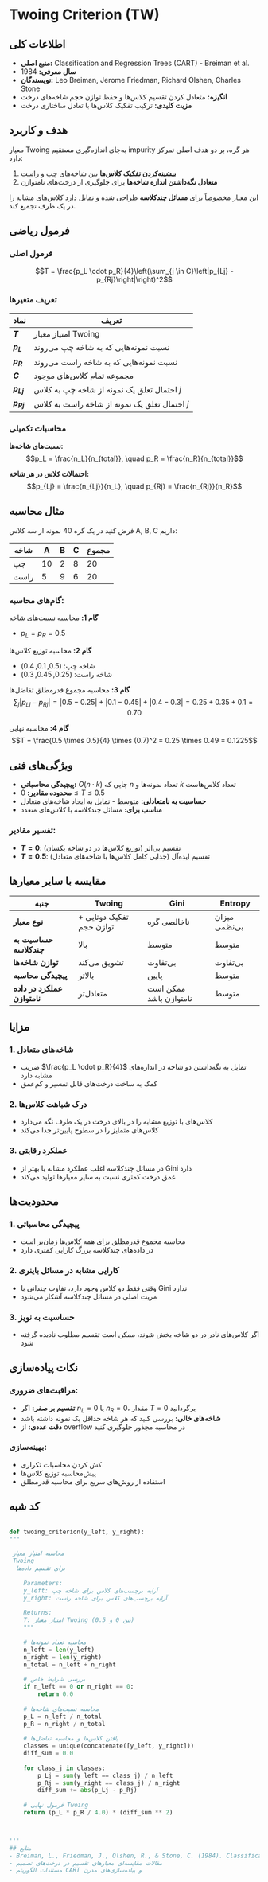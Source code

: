 ﻿# Twoing Criterion (TW)

## اطلاعات کلی
- **منبع اصلی:** Classification and Regression Trees (CART) - Breiman et al.
- **سال معرفی:** 1984
- **نویسندگان:** Leo Breiman, Jerome Friedman, Richard Olshen, Charles Stone
- **انگیزه:** متعادل کردن تقسیم کلاس‌ها و حفظ توازن حجم شاخه‌های درخت
- **مزیت کلیدی:** ترکیب تفکیک کلاس‌ها با تعادل ساختاری درخت

## هدف و کاربرد

معیار Twoing به‌جای اندازه‌گیری مستقیم impurity هر گره، بر دو هدف اصلی تمرکز دارد:

1. **بیشینه‌کردن تفکیک کلاس‌ها** بین شاخه‌های چپ و راست
2. **متعادل نگه‌داشتن اندازه شاخه‌ها** برای جلوگیری از درخت‌های نامتوازن

این معیار مخصوصاً برای **مسائل چندکلاسه** طراحی شده و تمایل دارد کلاس‌های مشابه را در یک طرف تجمیع کند.

## فرمول ریاضی

### فرمول اصلی
$$T = \frac{p_L \cdot p_R}{4}\left(\sum_{j \in C}\left|p_{Lj} - p_{Rj}\right|\right)^2$$

### تعریف متغیرها

| نماد | تعریف |
|------|--------|
| **$T$** | امتیاز معیار Twoing |
| **$p_L$** | نسبت نمونه‌هایی که به شاخه چپ می‌روند |
| **$p_R$** | نسبت نمونه‌هایی که به شاخه راست می‌روند |
| **$C$** | مجموعه تمام کلاس‌های موجود |
| **$p_{Lj}$** | احتمال تعلق یک نمونه از شاخه چپ به کلاس $j$ |
| **$p_{Rj}$** | احتمال تعلق یک نمونه از شاخه راست به کلاس $j$ |

### محاسبات تکمیلی

**نسبت‌های شاخه‌ها:**
$$p_L = \frac{n_L}{n_{total}}, \quad p_R = \frac{n_R}{n_{total}}$$

**احتمالات کلاس در هر شاخه:**
$$p_{Lj} = \frac{n_{Lj}}{n_L}, \quad p_{Rj} = \frac{n_{Rj}}{n_R}$$

## مثال محاسبه

فرض کنید در یک گره 40 نمونه از سه کلاس A, B, C داریم:

| شاخه | A | B | C | مجموع |
|------|---|---|---|-------|
| چپ  | 10| 2 | 8 | 20    |
| راست| 5 | 9 | 6 | 20    |

### گام‌های محاسبه:

**گام 1:** محاسبه نسبت‌های شاخه
- $p_L = p_R = 0.5$

**گام 2:** محاسبه توزیع کلاس‌ها
- شاخه چپ: $(0.5, 0.1, 0.4)$
- شاخه راست: $(0.25, 0.45, 0.3)$

**گام 3:** محاسبه مجموع قدرمطلق تفاضل‌ها
$$\sum_{j}|p_{Lj}-p_{Rj}| = |0.5-0.25| + |0.1-0.45| + |0.4-0.3| = 0.25 + 0.35 + 0.1 = 0.70$$

**گام 4:** محاسبه نهایی
$$T = \frac{0.5 \times 0.5}{4} \times (0.7)^2 = 0.25 \times 0.49 = 0.1225$$

## ویژگی‌های فنی

- **پیچیدگی محاسباتی:** $O(n \cdot k)$ جایی که $n$ تعداد نمونه‌ها و $k$ تعداد کلاس‌هاست
- **محدوده مقادیر:** $0 \leq T \leq 0.5$
- **حساسیت به نامتعادلی:** متوسط - تمایل به ایجاد شاخه‌های متعادل
- **مناسب برای:** مسائل چندکلاسه با کلاس‌های متعدد

### تفسیر مقادیر:
- **$T = 0$**: تقسیم بی‌اثر (توزیع کلاس‌ها در دو شاخه یکسان)
- **$T = 0.5$**: تقسیم ایده‌آل (جدایی کامل کلاس‌ها با شاخه‌های متعادل)

## مقایسه با سایر معیارها

| جنبه | Twoing | Gini | Entropy |
|------|--------|------|---------|
| **نوع معیار** | تفکیک دوتایی + توازن حجم | ناخالصی گره | میزان بی‌نظمی |
| **حساسیت به چندکلاسه** | بالا | متوسط | متوسط |
| **توازن شاخه‌ها** | تشویق می‌کند | بی‌تفاوت | بی‌تفاوت |
| **پیچیدگی محاسبه** | بالاتر | پایین | متوسط |
| **عملکرد در داده نامتوازن** | متعادل‌تر | ممکن است نامتوازن باشد | متوسط |

## مزایا

### 1. شاخه‌های متعادل
- ضریب $\frac{p_L \cdot p_R}{4}$ تمایل به نگه‌داشتن دو شاخه در اندازه‌های مشابه دارد
- کمک به ساخت درخت‌های قابل تفسیر و کم‌عمق

### 2. درک شباهت کلاس‌ها
- کلاس‌های با توزیع مشابه را در بالای درخت در یک طرف نگه می‌دارد
- کلاس‌های متمایز را در سطوح پایین‌تر جدا می‌کند

### 3. عملکرد رقابتی
- در مسائل چندکلاسه اغلب عملکرد مشابه یا بهتر از Gini دارد
- عمق درخت کمتری نسبت به سایر معیارها تولید می‌کند

## محدودیت‌ها

### 1. پیچیدگی محاسباتی
- محاسبه مجموع قدرمطلق برای همه کلاس‌ها زمان‌بر است
- در داده‌های چندکلاسه بزرگ کارایی کمتری دارد

### 2. کارایی مشابه در مسائل باینری
- وقتی فقط دو کلاس وجود دارد، تفاوت چندانی با Gini ندارد
- مزیت اصلی در مسائل چندکلاسه آشکار می‌شود

### 3. حساسیت به نویز
- اگر کلاس‌های نادر در دو شاخه پخش شوند، ممکن است تقسیم مطلوب نادیده گرفته شود

## نکات پیاده‌سازی

### مراقبت‌های ضروری:
- **تقسیم بر صفر:** اگر $n_L = 0$ یا $n_R = 0$، مقدار $T = 0$ برگردانید
- **شاخه‌های خالی:** بررسی کنید که هر شاخه حداقل یک نمونه داشته باشد
- **دقت عددی:** از overflow در محاسبه مجذور جلوگیری کنید

### بهینه‌سازی:
- کش کردن محاسبات تکراری
- پیش‌محاسبه توزیع کلاس‌ها
- استفاده از روش‌های سریع برای محاسبه قدرمطلق

## کد شبه

```python

def twoing_criterion(y_left, y_right):
"""

 محاسبه امتیاز معیار
 Twoing
  برای تقسیم داده‌ها
    
    Parameters:
    y_left: آرایه برچسب‌های کلاس برای شاخه چپ
    y_right: آرایه برچسب‌های کلاس برای شاخه راست
    
    Returns:
    T: امتیاز معیار Twoing (بین 0 و 0.5)
    """
    
    # محاسبه تعداد نمونه‌ها
    n_left = len(y_left)
    n_right = len(y_right)
    n_total = n_left + n_right
    
    # بررسی شرایط خاص
    if n_left == 0 or n_right == 0:
        return 0.0
    
    # محاسبه نسبت‌های شاخه‌ها
    p_L = n_left / n_total
    p_R = n_right / n_total
    
    # یافتن کلاس‌ها و محاسبه تفاضل‌ها
    classes = unique(concatenate([y_left, y_right]))
    diff_sum = 0.0
    
    for class_j in classes:
        p_Lj = sum(y_left == class_j) / n_left
        p_Rj = sum(y_right == class_j) / n_right
        diff_sum += abs(p_Lj - p_Rj)
    
    # فرمول نهایی Twoing
    return (p_L * p_R / 4.0) * (diff_sum ** 2)



'''
## منابع
- Breiman, L., Friedman, J., Olshen, R., & Stone, C. (1984). Classification and Regression Trees. Chapman & Hall/CRC
- مقالات مقایسه‌ای معیارهای تقسیم در درخت‌های تصمیم
- مستندات الگوریتم CART و پیاده‌سازی‌های مدرن
